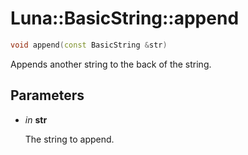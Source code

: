 # Luna::BasicString::append

```c++
void append(const BasicString &str)
```

Appends another string to the back of the string. 



## Parameters
* *in* **str**

    The string to append. 

